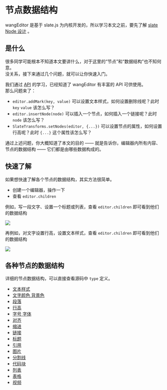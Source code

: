 # 节点数据结构

wangEditor 是基于 slate.js 为内核开发的，所以学习本文之前，要先了解 [slate Node 设计](https://docs.slatejs.org/concepts/02-nodes) 。

## 是什么

很多同学可能根本不知道本文要讲什么，对于这里的“节点”和“数据结构”也不知何意。<br>
没关系，接下来通过几个问题，就可以让你快速入门。

我们通过 [API](/v5/API.html) 的学习，已经知道了 wangEditor 有丰富的 API 可供使用。<br>
那么问题来了：

- `editor.addMark(key, value)` 可以设置文本样式，如何设置删除线呢？此时 `key` `value` 该怎么写？
- `editor.insertNode(node)` 可以插入一个节点，如何插入一个链接呢？此时 `node` 该怎么写？
- `SlateTransforms.setNodes(editor, {...})` 可以设置节点的属性，如何设置行高呢？此时 `{...}` 这个属性该怎么写？

通过上述问题，你大概知道了本文的目的 —— 就是告诉你，编辑器内所有内容、节点的数据结构 —— 它们都是由哪些数据构成的。

## 快速了解

如果想快速了解各个节点的数据结构，其实方法很简单。
- 创建一个编辑器，操作一下
- 查看 `editor.children`

例如，写一段文字、设置一个标题或列表，查看 `editor.children` 即可看到他们的数据结构

![](/image/数据结构-1.png)

再例如，对文字设置行高，设置文本样式，查看 `editor.children` 即可看到他们的数据结构

![](/image/数据结构-2.png)

## 各种节点的数据结构

详细的节点数据结构，可以直接查看源码中 `type` 定义。

- [文本样式](https://github.com/wangeditor-team/wangEditor-v5/blob/main/packages/basic-modules/src/modules/text-style/custom-types.ts)
- [文字颜色 背景色](https://github.com/wangeditor-team/wangEditor-v5/blob/main/packages/basic-modules/src/modules/color/custom-types.ts)
- [段落](https://github.com/wangeditor-team/wangEditor-v5/blob/main/packages/basic-modules/src/modules/paragraph/custom-types.ts)
- [行高](https://github.com/wangeditor-team/wangEditor-v5/blob/main/packages/basic-modules/src/modules/line-height/custom-types.ts)
- [字号 字体](https://github.com/wangeditor-team/wangEditor-v5/blob/main/packages/basic-modules/src/modules/font-size-family/custom-types.ts)
- [对齐](https://github.com/wangeditor-team/wangEditor-v5/blob/main/packages/basic-modules/src/modules/justify/custom-types.ts)
- [缩进](https://github.com/wangeditor-team/wangEditor-v5/blob/main/packages/basic-modules/src/modules/indent/custom-types.ts)
- [链接](https://github.com/wangeditor-team/wangEditor-v5/blob/main/packages/basic-modules/src/modules/link/custom-types.ts)
- [标题](https://github.com/wangeditor-team/wangEditor-v5/blob/main/packages/basic-modules/src/modules/header/custom-types.ts)
- [引用](https://github.com/wangeditor-team/wangEditor-v5/blob/main/packages/basic-modules/src/modules/blockquote/custom-types.ts)
- [图片](https://github.com/wangeditor-team/wangEditor-v5/blob/main/packages/basic-modules/src/modules/image/custom-types.ts)
- [分割线](https://github.com/wangeditor-team/wangEditor-v5/blob/main/packages/basic-modules/src/modules/divider/custom-types.ts)
- [代码块](https://github.com/wangeditor-team/wangEditor-v5/blob/main/packages/basic-modules/src/modules/code-block/custom-types.ts)
- [列表](https://github.com/wangeditor-team/wangEditor-v5/blob/main/packages/list-module/src/module/custom-types.ts)
- [表格](https://github.com/wangeditor-team/wangEditor-v5/blob/main/packages/table-module/src/module/custom-types.ts)
- [视频](https://github.com/wangeditor-team/wangEditor-v5/blob/main/packages/video-module/src/module/custom-types.ts)
